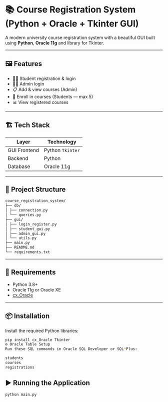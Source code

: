 # 📚 Course Registration System (Python + Oracle + Tkinter GUI)

A modern university course registration system with a beautiful GUI built using **Python**, **Oracle 11g** and library for Tkinter.

---

## 🖼️ Features

- 🧑‍🎓 Student registration & login  
- 🧑‍💼 Admin login  
- 📋 Add & view courses (Admin)  
- 📝 Enroll in courses (Students — max 5)  
- 📊 View registered courses  

---

## 🏗️ Tech Stack

| Layer        | Technology               |
|--------------|--------------------------|
| GUI Frontend | Python `Tkinter`    |
| Backend      | Python                   |
| Database     | Oracle 11g               |

---

## 📁 Project Structure
```bash
course_registration_system/
├── db/
│ ├── connection.py 
│ └── queries.py 
├── gui/
│ ├── login_register.py 
│ ├── student_gui.py 
│ ├── admin_gui.py
│ └── utils.py 
├── main.py 
├── README.md
└── requirements.txt
```


---

## 💾 Requirements

- Python 3.8+
- Oracle 11g or Oracle XE
- [cx_Oracle](https://pypi.org/project/cx_Oracle/)

---

## 📦 Installation

Install the required Python libraries:

```bash
pip install cx_Oracle Tkinter
⚙️ Oracle Table Setup
Run these SQL commands in Oracle SQL Developer or SQL*Plus:

students 
courses
registrations 

```

## ▶️ Running the Application
```bash
python main.py
```